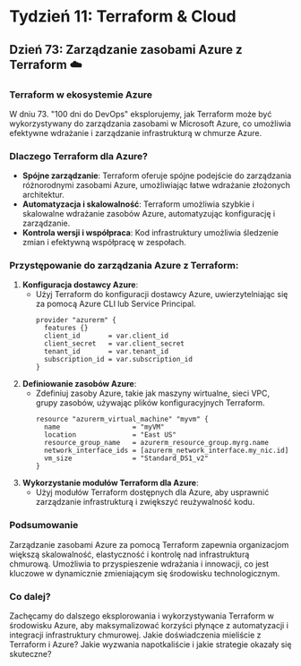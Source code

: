 # Tydzień 11: Terraform & Cloud

## Dzień 73: Zarządzanie zasobami Azure z Terraform ☁️

### Terraform w ekosystemie Azure
W dniu 73. "100 dni do DevOps" eksplorujemy, jak Terraform może być wykorzystywany do zarządzania zasobami w Microsoft Azure, co umożliwia efektywne wdrażanie i zarządzanie infrastrukturą w chmurze Azure.

### Dlaczego Terraform dla Azure?
- **Spójne zarządzanie**: Terraform oferuje spójne podejście do zarządzania różnorodnymi zasobami Azure, umożliwiając łatwe wdrażanie złożonych architektur.
- **Automatyzacja i skalowalność**: Terraform umożliwia szybkie i skalowalne wdrażanie zasobów Azure, automatyzując konfigurację i zarządzanie.
- **Kontrola wersji i współpraca**: Kod infrastruktury umożliwia śledzenie zmian i efektywną współpracę w zespołach.

### Przystępowanie do zarządzania Azure z Terraform:
1. **Konfiguracja dostawcy Azure**:
   - Użyj Terraform do konfiguracji dostawcy Azure, uwierzytelniając się za pomocą Azure CLI lub Service Principal.
     ```hcl
     provider "azurerm" {
       features {}
       client_id       = var.client_id
       client_secret   = var.client_secret
       tenant_id       = var.tenant_id
       subscription_id = var.subscription_id
     }
     ```
2. **Definiowanie zasobów Azure**:
   - Zdefiniuj zasoby Azure, takie jak maszyny wirtualne, sieci VPC, grupy zasobów, używając plików konfiguracyjnych Terraform.
     ```hcl
     resource "azurerm_virtual_machine" "myvm" {
       name                  = "myVM"
       location              = "East US"
       resource_group_name   = azurerm_resource_group.myrg.name
       network_interface_ids = [azurerm_network_interface.my_nic.id]
       vm_size               = "Standard_DS1_v2"
     }
     ```
3. **Wykorzystanie modułów Terraform dla Azure**:
   - Użyj modułów Terraform dostępnych dla Azure, aby usprawnić zarządzanie infrastrukturą i zwiększyć reużywalność kodu.

### Podsumowanie
Zarządzanie zasobami Azure za pomocą Terraform zapewnia organizacjom większą skalowalność, elastyczność i kontrolę nad infrastrukturą chmurową. Umożliwia to przyspieszenie wdrażania i innowacji, co jest kluczowe w dynamicznie zmieniającym się środowisku technologicznym.

### Co dalej?
Zachęcamy do dalszego eksplorowania i wykorzystywania Terraform w środowisku Azure, aby maksymalizować korzyści płynące z automatyzacji i integracji infrastruktury chmurowej. Jakie doświadczenia mieliście z Terraform i Azure? Jakie wyzwania napotkaliście i jakie strategie okazały się skuteczne?
